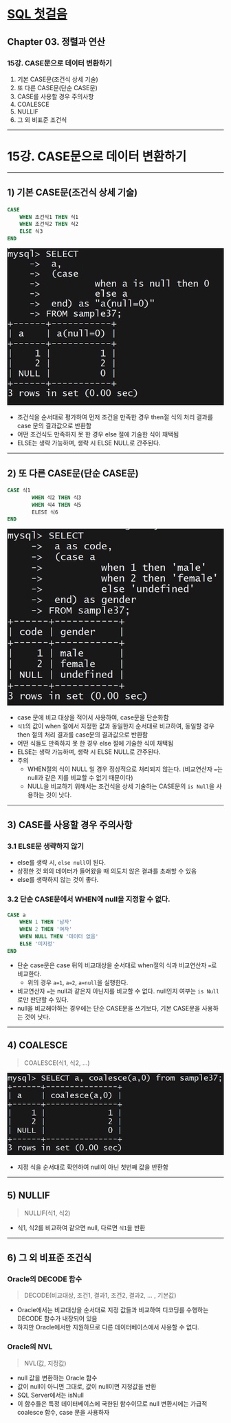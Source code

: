 # <a href = "../README.md" target="_blank">SQL 첫걸음</a>
## Chapter 03. 정렬과 연산
### 15강. CASE문으로 데이터 변환하기
1) 기본 CASE문(조건식 상세 기술)
2) 또 다른 CASE문(단순 CASE문)
3) CASE를 사용할 경우 주의사항
4) COALESCE
5) NULLIF
6) 그 외 비표준 조건식
---

# 15강. CASE문으로 데이터 변환하기

---

## 1) 기본 CASE문(조건식 상세 기술)
```sql
CASE
    WHEN 조건식1 THEN 식1
    WHEN 조건식2 THEN 식2
    ELSE 식3
END
```
![base_case](img/base_case.png)
- 조건식을 순서대로 평가하여 먼저 조건을 만족한 경우 then절 식의 처리 결과를 case 문의 결과값으로 반환함
- 어떤 조건식도 만족하지 못 한 경우 else 절에 기술한 식이 채택됨
- ELSE는 생략 가능하며, 생략 시 ELSE NULL로 간주된다.

---

## 2) 또 다른 CASE문(단순 CASE문)
```sql
CASE 식1
        WHEN 식2 THEN 식3
        WHEN 식4 THEN 식5
        ELESE 식6
END
```
![simple_case](img/simple_case.png)
- case 문에 비교 대상을 적어서 사용하여, case문을 단순화함
- `식1`의 값이 when 절에서 지정한 값과 동일한지 순서대로 비교하여, 동일할 경우 then 절의 처리 결과를 case문의 결과값으로 반환함
- 어떤 식들도 만족하지 못 한 경우 else 절에 기술한 식이 채택됨
- ELSE는 생략 가능하며, 생략 시 ELSE NULL로 간주된다.
- 주의
  - WHEN절의 식이 NULL 일 경우 정상적으로 처리되지 않는다. (비교연산자 `=`는 null과 같은 지를 비교할 수 없기 때문이다)
  - NULL을 비교하기 위해서는 조건식을 상세 기술하는 CASE문의 `is Null`을 사용하는 것이 낫다.

---

## 3) CASE를 사용할 경우 주의사항

### 3.1 ELSE문 생략하지 않기
- else를 생략 시, `else null`이 된다.
- 상정한 것 외의 데이터가 들어왔을 때 의도치 않은 결과를 초래할 수 있음
- else를 생략하지 않는 것이 좋다.

### 3.2 단순 CASE문에서 WHEN에 null을 지정할 수 없다.
```sql
CASE a
    WHEN 1 THEN '남자'
    WHEN 2 THEN '여자'
    WHEN NULL THEN '데이터 없음'
    ELSE '미지정'
END
```
- 단순 case문은 case 뒤의 비교대상을 순서대로 when절의 식과 비교연산자 `=`로 비교한다.
  - 위의 경우 `a=1`, `a=2`, `a=null`을 실행한다.
- 비교연산자 `=`는 null과 같은지 아닌지를 비교할 수 없다. null인지 여부는 `is Null`로만 판단할 수 있다.
- null을 비교해야하는 경우에는 단순 CASE문을 쓰기보다, 기본 CASE문을 사용하는 것이 낫다.

---

## 4) COALESCE
> COALESCE(식1, 식2, ...)

![coalesce](img/coalesce.png)

- 지정 식을 순서대로 확인하여 null이 아닌 첫번째 값을 반환함

---

## 5) NULLIF
> NULLIF(식1, 식2)

- 식1, 식2를 비교하여 같으면 null, 다르면 `식1`을 반환

---

## 6) 그 외 비표준 조건식

### Oracle의 DECODE 함수
> DECODE(비교대상, 조건1, 결과1, 조건2, 결과2, ... , 기본값)

- Oracle에서는 비교대상을 순서대로 지정 값들과 비교하여 디코딩를 수행하는 DECODE 함수가 내장되어 있음
- 하지만 Oracle에서만 지원하므로 다른 데이터베이스에서 사용할 수 없다.


### Oracle의 NVL
> NVL(값, 지정값)

- null 값을 변환하는 Oracle 함수
- 값이 null이 아니면 그대로, 값이 null이면 지정값을 반환
- SQL Server에서는 isNull
- 이 함수들은 특정 데이터베이스에 국한된 함수이므로 null 변환시에는 가급적 coalesce 함수, case 문을 사용하자
